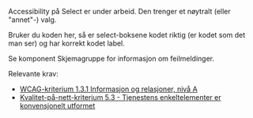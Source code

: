 Accessibility på Select er under arbeid. Den trenger et nøytralt (eller "annet"-) valg.


Bruker du koden her, så er select-boksene kodet riktig (er kodet som det man ser) og har korrekt kodet label.


Se komponent Skjemagruppe for informasjon om feilmeldinger.


Relevante krav:

- [WCAG-kriterium 1.3.1 Informasjon og relasjoner, nivå A](https://uu.difi.no/krav-og-regelverk/wcag-20-standarden/131-informasjon-og-relasjoner-niva)
- [Kvalitet-på-nett-kriterium 5.3 - Tjenestens enkeltelementer er konvensjonelt utformet](https://www.difi.no/fagomrader-og-tjenester/digitalisering-og-samordning/kvalitet-pa-nett/kriteriesett/53-tjenestens-enkeltelementer-er-konvensjonelt-utformet)
